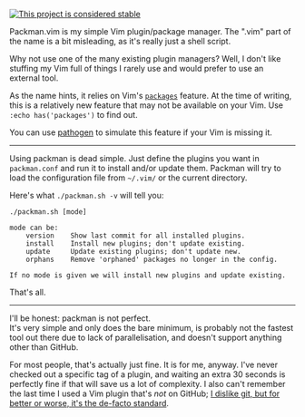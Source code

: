 [![This project is considered stable](https://img.shields.io/badge/Status-stable-green.svg)](https://arp242.net/status/stable)

Packman.vim is my simple Vim plugin/package manager. The ".vim" part of the name
is a bit misleading, as it's really just a shell script.

Why not use one of the many existing plugin managers? Well, I don't like
stuffing my Vim full of things I rarely use and would prefer to use an external
tool.

As the name hints, it relies on Vim's
[`packages`](http://vimhelp.appspot.com/repeat.txt.html#packages) feature. At
the time of writing, this is a relatively new feature that may not be available
on your Vim. Use `:echo has('packages')` to find out.

You can use [pathogen](https://github.com/tpope/vim-pathogen) to simulate this
feature if your Vim is missing it.

-----------------------

Using packman is dead simple. Just define the plugins you want in `packman.conf`
and run it to install and/or update them. Packman will try to load the
configuration file from `~/.vim/` or the current directory.

Here's what `./packman.sh -v` will tell you:

	./packman.sh [mode]

	mode can be:
		version    Show last commit for all installed plugins.
		install    Install new plugins; don't update existing.
		update     Update existing plugins; don't update new.
		orphans    Remove 'orphaned' packages no longer in the config.

	If no mode is given we will install new plugins and update existing.

That's all.

-----------------------

I'll be honest: packman is not perfect.  
It's very simple and only does the bare minimum, is probably not the fastest
tool out there due to lack of parallelisation, and doesn't support anything
other than GitHub.

For most people, that's actually just fine. It is for me, anyway. I've never
checked out a specific tag of a plugin, and waiting an extra 30 seconds is
perfectly fine if that will save us a lot of complexity. I also can't remember
the last time I used a Vim plugin that's *not* on GitHub; [I dislike git, but
for better or worse, it's the de-facto
standard](https://arp242.net/weblog/i-dont-like-git-but-im-going-to-migrate-my-projects-to-it.html).

